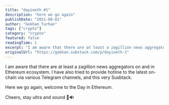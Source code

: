 ```yaml
---
title: "dayineth #1"
description: "here we go again"
publishDate: "2021-08-01"
author: "Gokhan Turhan"
tags: ["crypto"]
category: "crypto"
featured: false
readingTime: 1
excerpt: "I am aware that there are at least a zagillion news aggregators on and in Ethereum ecosystem. I have also tried to provide hotline to the latest on-chain via various Telegram channels, and this very..."
originalUrl: "https://gokhan.substack.com/p/dayineth-1"
---
```


I am aware that there are at least a zagillion news aggregators on and in Ethereum ecosystem. I have also tried to provide hotline to the latest on-chain via various Telegram channels, and this very Susbtack.

Here we go again, welcome to the Day in Ethereum.

Cheers, stay ultra and sound 🦇🔊